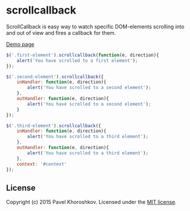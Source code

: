 # scrollcallback
ScrollCallback is easy way to watch specific DOM-elements scrolling into and out of view and fires a callback for them.

[Demo page](http://pgood.ru/userfiles/file/scrollcallback/demo/)

```js
$('.first-element').scrollcallback(function(e, direction){
	alert('You have scrolled to a first element');
});
```
```js
$('.second-element').scrollcallback({
	inHandler: function(e, direction){
		alert('You have scrolled to a second element');
	},
	outHandler: function(e, direction){
		alert('You have scrolled to a second element');
	}
});
```
```js
$('.third-element').scrollcallback({
	inHandler: function(e, direction){
		alert('You have scrolled to a third element');
	},
	outHandler: function(e, direction){
		alert('You have scrolled to a third element');
	},
	context: '#context'
});
```

## License

Copyright (c) 2015 Pavel Khoroshkov. Licensed under the [MIT license](https://github.com/pgooood/scrollcallback/blob/master/LICENSE).